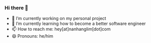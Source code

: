 ### Hi there 👋

- 🔭 I’m currently working on my personal project
- 🌱 I’m currently learning how to become a better software engineer
- 📫 How to reach me: hey[at]nanhanglim[dot]com
- 😄 Pronouns: he/him

<!--
**nanhangl/nanhangl** is a ✨ _special_ ✨ repository because its `README.md` (this file) appears on your GitHub profile.

Here are some ideas to get you started:

- 🔭 I’m currently working on ...
- 🌱 I’m currently learning ...
- 👯 I’m looking to collaborate on ...
- 🤔 I’m looking for help with ...
- 💬 Ask me about ...
- 📫 How to reach me: ...
- 😄 Pronouns: ...
- ⚡ Fun fact: ...
-->
